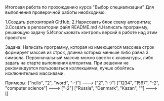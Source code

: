Итоговая работа по прохождению курса "Выбор специализации"
Для выполнения проверочной работы необходимо:

1.Создать репозиторий GitHub;
2.Нарисовать блок схему алгоритма;
3.Создать в репозитории файл README.md
4.Написать программу, решающую задачу
5.Использовать контроль версий в работе над этим проектом

Задача:
Написать программу, которая из имеющегося массива строк формирует массив из строк, длинна которых меньше либо равна 3 символа. Первоначальный массив можно ввести с клавиатуры, либо задать на старте выполнения алгоритма. При решении не рекомендуется пользоваться коллекциями, лучше обойтись исключительно массивами.

Примеры:
["hello", "2", "word", ":-)"] ---> ["2", ":-)"]
["1234", "1567", "-2", "computer science"] ---> ["-2"]
["Russia", "Denmark", "Kazan", ""] ---> []